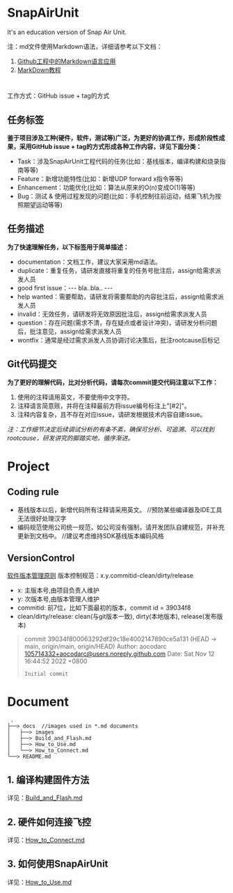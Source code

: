 # SnapAirUnit

It's an education version of Snap Air Unit.

注：md文件使用Markdown语法，详细请参考以下文档：
1. [Github工程中的Markdown语言应用](https://blog.csdn.net/lida2003/article/details/127828153)
2. [MarkDown教程](https://www.runoob.com/markdown/md-tutorial.html)

# 

工作方式：GitHub issue + tag的方式

## 任务标签

**鉴于项目涉及工种(硬件，软件，测试等)广泛，为更好的协调工作，形成阶段性成果，采用GitHub issue + tag的方式形成各种工作内容，详见下面分类：**

* Task：涉及SnapAirUnit工程代码的任务(比如：基线版本，编译构建和烧录指南等等)
* Feature：新增功能特性(比如：新增UDP forward x指令等等)
* Enhancement：功能优化(比如：算法从原来的O(n)变成O(1)等等)
* Bug：测试 & 使用过程发现的问题(比如：手机控制往前运动，结果飞机为按照期望运动等等)

## 任务描述

**为了快速理解任务，以下标签用于简单描述：**

* documentation：文档工作，建议大家采用md语法。
* duplicate：重复任务，请研发直接将重复的任务号批注后，assign给需求派发人员
* good first issue：--- bla..bla.. ---
* help wanted：需要帮助，请研发将需要帮助的内容批注后，assign给需求派发人员
* invalid：无效任务，请研发将无效原因批注后，assign给需求派发人员
* question：存在问题(需求不清，存在疑点或者设计冲突)，请研发分析问题后，批注意见，assign给需求派发人员
* wontfix：通常是经过需求派发人员协调讨论决策后，批注rootcause后标记

## Git代码提交

**为了更好的理解代码，比对分析代码，请每次commit提交代码注意以下工作：**

1. 使用的注释请用英文，不要使用中文字符。
2. 注释请言简意赅，并将在注释最前方将issue编号标注上"[#2]"。
3. 注释内容复杂，且不存在对应issue，请研发根据技术内容自建issue。

*注：工作细节决定后续调试分析的有条不紊，确保可分析、可追溯、可以找到rootcause，研发讲究的脚踏实地，循序渐进。*

# Project

## Coding rule
* 基线版本以后，新增代码所有注释请采用英文。 //预防某些编译器及IDE工具无法很好处理汉字
* 编码规范使用公司统一规范，如公司没有强制，请开发团队自建规范，并补充更新到文档中。  //建议考虑维持SDK基线版本编码风格

## VersionControl
[软件版本管理原则](https://blog.csdn.net/lida2003/article/details/36617839)
版本控制规范：x.y.commitid-clean/dirty/release
* x: 主版本号,由项目负责人维护
* y: 次版本号,由版本管理人维护
* commitid: 前7位，比如下面最初的版本，commit id = 39034f8
* clean/dirty/release: clean(与git版本一致), dirty(本地版本), release(发布版本)


> commit 39034f800063292df29c18e4002147890ce5a131 (HEAD -> main, origin/main, origin/HEAD)
> Author: aocodarc <105714332+aocodarc@users.noreply.github.com>
> Date:   Sat Nov 12 16:44:52 2022 +0800
> 
>     Initial commit

# Document

     .
    ├──> docs  //images used in *.md documents
    │   ├──> images
    │   ├──> Build_and_Flash.md
    │   ├──> How_to_Use.md
    │   └──> How_to_Connect.md
    └──> README.md

## 1. 编译构建固件方法

详见：[Build_and_Flash.md](./docs/Build_and_Flash.md)

## 2. 硬件如何连接飞控

详见：[How_to_Connect.md](./docs/How_to_Connect.md)

## 3. 如何使用SnapAirUnit

详见：[How_to_Use.md](./docs/How_to_Use.md)

